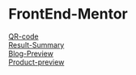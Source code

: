 # FrontEnd-Mentor

<a href="https://alyssondemari.github.io/FrontEnd-Mentor/qr-code-component-main/index.html">QR-code</a> <br>
<a href=https://alyssondemari.github.io/FrontEnd-Mentor/results-summary-component-main/index.html>Result-Summary</a>  <br>
<a href=https://alyssondemari.github.io/FrontEnd-Mentor/blog-preview-card-main/index.html>Blog-Preview</a> <br>
<a href=https://alyssondemari.github.io/FrontEnd-Mentor/product-preview-card-component-main/index.html>Product-preview</a>

